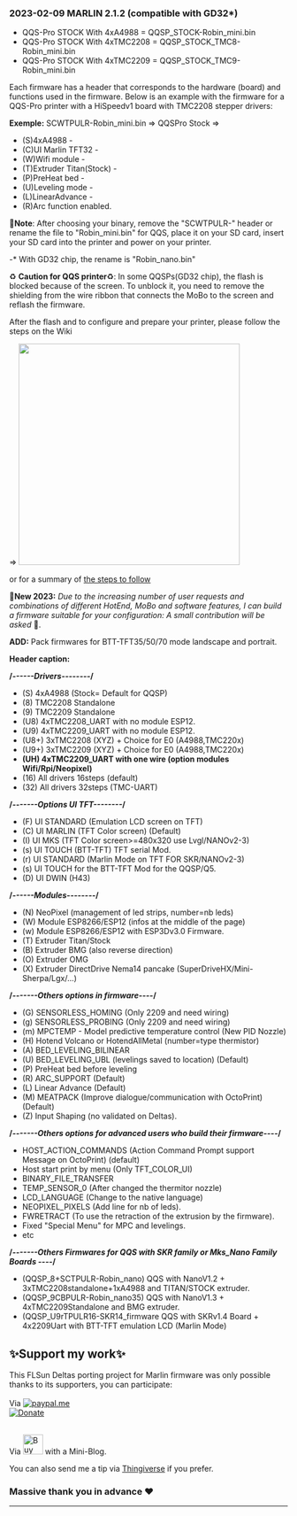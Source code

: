 ### 2023-02-09 MARLIN 2.1.2 (compatible with GD32*)

- QQS-Pro STOCK With 4xA4988 = QQSP_STOCK-Robin_mini.bin
- QQS-Pro STOCK With 4xTMC2208 = QQSP_STOCK_TMC8-Robin_mini.bin
- QQS-Pro STOCK With 4xTMC2209 = QQSP_STOCK_TMC9-Robin_mini.bin
  
Each firmware has a header that corresponds to the hardware (board) and functions used in the firmware.
Below is an example with the firmware for a QQS-Pro printer with a HiSpeedv1 board with TMC2208 stepper drivers:

**Exemple:**
SCWTPULR-Robin_mini.bin => QQSPro Stock
=> 
   - (S)4xA4988 - 
   - (C)UI Marlin TFT32 - 
   - (W)Wifi module - 
   - (T)Extruder Titan(Stock) - 
   - (P)PreHeat bed - 
   - (U)Leveling mode -
   - (L)LinearAdvance - 
   - (R)Arc function enabled.

  🔧**Note**: After choosing your binary, remove the "SCWTPULR-" header or rename the file to "Robin_mini.bin" for QQS,
  place it on your SD card, insert your SD card into the printer and power on your printer.
  
-* With GD32 chip, the rename is "Robin_nano.bin"

  ♻️ **Caution for QQS printer**♻️: In some QQSPs(GD32 chip), the flash is blocked because of the screen. To unblock it, you need to remove the shielding from the wire ribbon that connects the MoBo to the screen and reflash the firmware.
  
  After the flash and to configure and prepare your printer, please follow the steps on the Wiki
  
=> [<img width=400 src="https://github.com/Foxies-CSTL/Marlin_2.1.x/wiki/icons/FLSun-Wiki.png" />](https://github.com/Foxies-CSTL/Marlin_2.1.x/wiki/2.SETTINGS-THE-PRINTER)

  or for a summary of [the steps to follow](../Instructions.md)
  
  📌**New 2023:**
  *Due to the increasing number of user requests and combinations of different HotEnd, MoBo and software features, I can build a firmware suitable for your configuration: A small contribution will be asked* 🍻.

**ADD:** Pack firmwares for BTT-TFT35/50/70 mode landscape and portrait.

  **Header caption:**

  **/*------Drivers--------*/**
  - (S) 4xA4988 (Stock= Default for QQSP)
  - (8) TMC2208 Standalone
  - (9) TMC2209 Standalone
  - (U8) 4xTMC2208_UART with no module ESP12.
  - (U9) 4xTMC2209_UART with no module ESP12.
  - (U8+) 3xTMC2208 (XYZ) + Choice for E0 (A4988,TMC220x) 
  - (U9+) 3xTMC2209 (XYZ) + Choice for E0 (A4988,TMC220x)
  - **(UH) 4xTMC2209_UART with one wire (option modules Wifi/Rpi/Neopixel)**
  - (16) All drivers 16steps (default)
  - (32) All drivers 32steps (TMC-UART)

  **/*-------Options UI TFT--------*/**
  - (F) UI STANDARD (Emulation LCD screen on TFT)
  - (C) UI MARLIN (TFT Color screen) (Default)
  - (I) UI MKS (TFT Color screen>=480x320 use Lvgl/NANOv2-3)
  - (s) UI TOUCH (BTT-TFT) TFT serial Mod. 
  - (r) UI STANDARD (Marlin Mode on TFT FOR SKR/NANOv2-3)
  - (s) UI TOUCH for the BTT-TFT Mod for the QQSP/Q5.
  - (D) UI DWIN (H43)

  **/*------Modules--------*/**
  - (N) NeoPixel (management of led strips, number=nb leds)
  - (W) Module ESP8266/ESP12 (infos at the middle of the page)
  - (w) Module ESP8266/ESP12 with ESP3Dv3.0 Firmware.
  - (T) Extruder Titan/Stock
  - (B) Extruder BMG (also reverse direction)
  - (O) Extruder OMG
  - (X) Extruder DirectDrive Nema14 pancake (SuperDriveHX/Mini-Sherpa/Lgx/...)
  
  **/*-------Others options in firmware----*/**
  - (G) SENSORLESS_HOMING (Only 2209 and need wiring)
  - (g) SENSORLESS_PROBING (Only 2209 and need wiring)
  - (m) MPCTEMP - Model predictive temperature control (New PID Nozzle)
  - (H) Hotend Volcano or HotendAllMetal (number=type thermistor)
  - (A) BED_LEVELING_BILINEAR
  - (U) BED_LEVELING_UBL (levelings saved to location) (Default)
  - (P) PreHeat bed before leveling
  - (R) ARC_SUPPORT (Default)
  - (L) Linear Advance (Default)
  - (M) MEATPACK (Improve dialogue/communication with OctoPrint) (Default)
  - (Z) Input Shaping (no validated on Deltas).
  
  **/*-------Others options for advanced users who build their firmware----*/**
  - HOST_ACTION_COMMANDS (Action Command Prompt support Message on OctoPrint) (default)
  - Host start print by menu (Only TFT_COLOR_UI)
  - BINARY_FILE_TRANSFER
  - TEMP_SENSOR_0 (After changed the thermitor nozzle)
  - LCD_LANGUAGE (Change to the native language)
  - NEOPIXEL_PIXELS (Add line for nb of leds).
  - FWRETRACT (To use the retraction of the extrusion by the firmware).
  - Fixed "Special Menu" for MPC and levelings.
  - etc 
 
  **/*-------Others Firmwares for QQS with SKR family or Mks_Nano Family Boards ----*/**
  - (QQSP_8+SCTPULR-Robin_nano)     QQS with NanoV1.2 + 3xTMC2208standalone+1xA4988 and TITAN/STOCK extruder. 
  - (QQSP_9CBPULR-Robin_nano35)     QQS with NanoV1.3 + 4xTMC2209Standalone and BMG extruder.
  - (QQSP_U9rTPULR16-SKR14_firmware QQS with SKRv1.4 Board + 4x2209Uart with BTT-TFT emulation LCD (Marlin Mode)
 ## ✨Support my work✨

  This FLSun Deltas porting project for Marlin firmware was only possible thanks to its supporters, you can participate:
 <br/>
  <br/> Via [![paypal.me](./icons/paypal_50px.png)](https://www.paypal.me/Foxies40)<br/>[![Donate](https://img.shields.io/badge/Donate-Thanks-green)](https://paypal.me/Foxies40)<br/>
<br/>
 
Via   <a href='https://ko-fi.com/U7U77F782' target='_blank'><img height='36' style='border:0px;height:36px;' src='https://cdn.ko-fi.com/cdn/kofi4.png?v=3' border='0' alt='Buy Me a Coffee at ko-fi.com' /></a>   with a Mini-Blog.

  You can also send me a tip via [Thingiverse](https://www.thingiverse.com/FamStel/about) if you prefer.
 ### Massive thank you in advance :heart:
***
